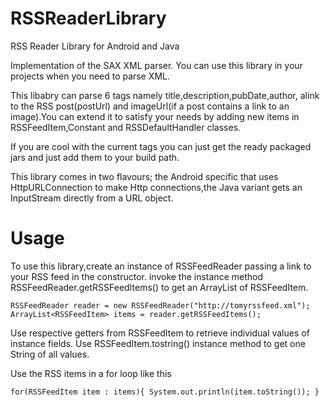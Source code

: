 RSSReaderLibrary
================

RSS Reader Library for Android and Java

Implementation of the SAX XML parser. You can use this library in your projects when you need to parse XML.

This libabry can parse 6 tags namely title,description,pubDate,author, alink to the RSS post(postUrl) and imageUrl(if a post contains a link to an image).You can extend it to satisfy your needs by adding new items in RSSFeedItem,Constant and RSSDefaultHandler classes.

If you are cool with the current tags you can just get the ready packaged jars and just add them to your build path.

This library comes in two flavours; the Android specific that uses HttpURLConnection to make Http connections,the Java variant gets an InputStream directly from a URL object.

Usage
================
To use this library,create an instance of RSSFeedReader passing a link to your RSS feed in the constructor.
invoke the instance method RSSFeedReader.getRSSFeedItems() to get an ArrayList of RSSFeedItem.

`
RSSFeedReader reader = new RSSFeedReader("http://tomyrssfeed.xml");
 ArrayList<RSSFeedItem> items = reader.getRSSFeedItems();
`

Use respective getters from RSSFeedItem to retrieve individual values of instance fields.
Use RSSFeedItem.tostring() instance method to get one String of all values.

Use the RSS items in a for loop like this 

`
for(RSSFeedItem item : items){
System.out.println(item.toString());
}
`



